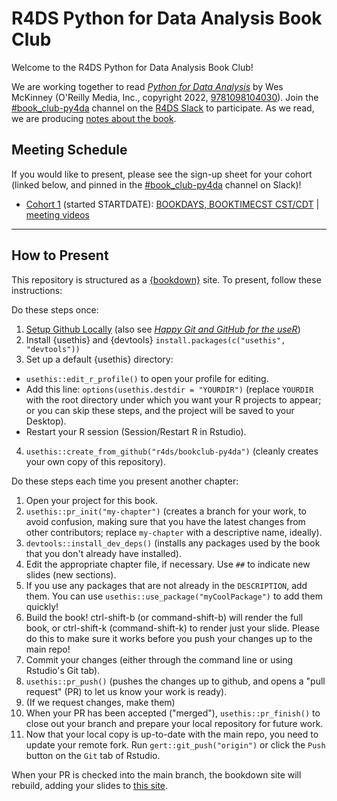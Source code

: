 # R4DS Python for Data Analysis Book Club

Welcome to the R4DS Python for Data Analysis Book Club!

We are working together to read [_Python for Data Analysis_](https://wesmckinney.com/book/) by Wes McKinney (O'Reilly Media, Inc., copyright 2022, [9781098104030](https://www.oreilly.com/library/view/python-for-data/9781098104023/)).
Join the [#book_club-py4da](https://rfordatascience.slack.com/archives/C03P2J90L30) channel on the [R4DS Slack](https://r4ds.io/join) to participate.
As we read, we are producing [notes about the book](https://r4ds.io/py4da).

## Meeting Schedule

If you would like to present, please see the sign-up sheet for your cohort (linked below, and pinned in the [#book_club-py4da](https://rfordatascience.slack.com/archives/C03P2J90L30) channel on Slack)!

- [Cohort 1](https://docs.google.com/spreadsheets/d/1T0yVSFYKeD-VUeO8uYlSpUzdijlA9ApDHiLIuR73KYQ/edit?usp=sharing) (started STARTDATE): [BOOKDAYS, BOOKTIMECST CST/CDT](TIMEANDDATEURL) | [meeting videos](https://www.youtube.com/playlist?list=PL3x6DOfs2NGh7IQIQ_pXNkjLVKa-7lgCw)

<hr>


## How to Present

This repository is structured as a [{bookdown}](https://CRAN.R-project.org/package=bookdown) site.
To present, follow these instructions:

Do these steps once:

1. [Setup Github Locally](https://www.youtube.com/watch?v=hNUNPkoledI) (also see [_Happy Git and GitHub for the useR_](https://happygitwithr.com/github-acct.html))
2. Install {usethis} and {devtools} `install.packages(c("usethis", "devtools"))`
3. Set up a default {usethis} directory:
  - `usethis::edit_r_profile()` to open your profile for editing.
  - Add this line: `options(usethis.destdir = "YOURDIR")` (replace `YOURDIR` with the root directory under which you want your R projects to appear; or you can skip these steps, and the project will be saved to your Desktop).
  - Restart your R session (Session/Restart R in Rstudio).
4. `usethis::create_from_github("r4ds/bookclub-py4da")` (cleanly creates your own copy of this repository).

Do these steps each time you present another chapter:

1. Open your project for this book.
2. `usethis::pr_init("my-chapter")` (creates a branch for your work, to avoid confusion, making sure that you have the latest changes from other contributors; replace `my-chapter` with a descriptive name, ideally).
3. `devtools::install_dev_deps()` (installs any packages used by the book that you don't already have installed).
4. Edit the appropriate chapter file, if necessary. Use `##` to indicate new slides (new sections).
5. If you use any packages that are not already in the `DESCRIPTION`, add them. You can use `usethis::use_package("myCoolPackage")` to add them quickly!
6. Build the book! ctrl-shift-b (or command-shift-b) will render the full book, or ctrl-shift-k (command-shift-k) to render just your slide. Please do this to make sure it works before you push your changes up to the main repo!
7. Commit your changes (either through the command line or using Rstudio's Git tab).
8. `usethis::pr_push()` (pushes the changes up to github, and opens a "pull request" (PR) to let us know your work is ready).
9. (If we request changes, make them)
10. When your PR has been accepted ("merged"), `usethis::pr_finish()` to close out your branch and prepare your local repository for future work.
11. Now that your local copy is up-to-date with the main repo, you need to update your remote fork. Run `gert::git_push("origin")` or click the `Push` button on the `Git` tab of Rstudio.

When your PR is checked into the main branch, the bookdown site will rebuild, adding your slides to [this site](https://r4ds.io/py4da).
